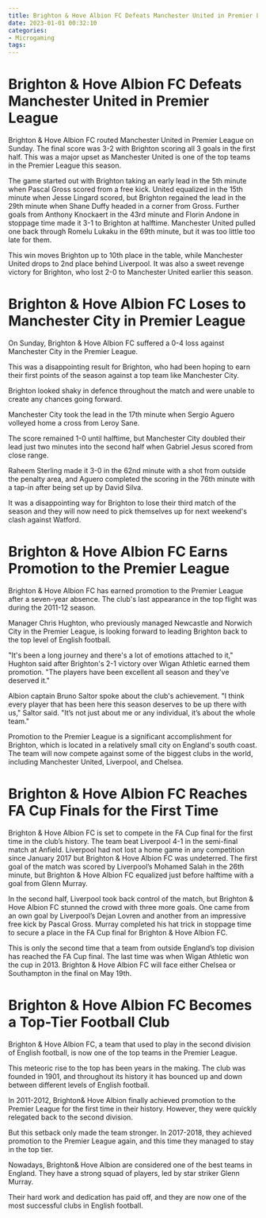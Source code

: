 ```yaml
---
title: Brighton & Hove Albion FC Defeats Manchester United in Premier League
date: 2023-01-01 00:32:10
categories:
- Microgaming
tags:
---
```



#  Brighton & Hove Albion FC Defeats Manchester United in Premier League

Brighton & Hove Albion FC routed Manchester United in Premier League on Sunday. The final score was 3-2 with Brighton scoring all 3 goals in the first half. This was a major upset as Manchester United is one of the top teams in the Premier League this season.

The game started out with Brighton taking an early lead in the 5th minute when Pascal Gross scored from a free kick. United equalized in the 15th minute when Jesse Lingard scored, but Brighton regained the lead in the 29th minute when Shane Duffy headed in a corner from Gross. Further goals from Anthony Knockaert in the 43rd minute and Florin Andone in stoppage time made it 3-1 to Brighton at halftime. Manchester United pulled one back through Romelu Lukaku in the 69th minute, but it was too little too late for them.

This win moves Brighton up to 10th place in the table, while Manchester United drops to 2nd place behind Liverpool. It was also a sweet revenge victory for Brighton, who lost 2-0 to Manchester United earlier this season.

#  Brighton & Hove Albion FC Loses to Manchester City in Premier League

On Sunday, Brighton & Hove Albion FC suffered a 0-4 loss against Manchester City in the Premier League.

This was a disappointing result for Brighton, who had been hoping to earn their first points of the season against a top team like Manchester City.

Brighton looked shaky in defence throughout the match and were unable to create any chances going forward.

Manchester City took the lead in the 17th minute when Sergio Aguero volleyed home a cross from Leroy Sane.

The score remained 1-0 until halftime, but Manchester City doubled their lead just two minutes into the second half when Gabriel Jesus scored from close range.

Raheem Sterling made it 3-0 in the 62nd minute with a shot from outside the penalty area, and Aguero completed the scoring in the 76th minute with a tap-in after being set up by David Silva.

It was a disappointing way for Brighton to lose their third match of the season and they will now need to pick themselves up for next weekend's clash against Watford.

#  Brighton & Hove Albion FC Earns Promotion to the Premier League

Brighton & Hove Albion FC has earned promotion to the Premier League after a seven-year absence. The club's last appearance in the top flight was during the 2011-12 season.

Manager Chris Hughton, who previously managed Newcastle and Norwich City in the Premier League, is looking forward to leading Brighton back to the top level of English football.

"It's been a long journey and there's a lot of emotions attached to it," Hughton said after Brighton's 2-1 victory over Wigan Athletic earned them promotion. "The players have been excellent all season and they've deserved it."

Albion captain Bruno Saltor spoke about the club's achievement. "I think every player that has been here this season deserves to be up there with us," Saltor said. "It’s not just about me or any individual, it’s about the whole team."

Promotion to the Premier League is a significant accomplishment for Brighton, which is located in a relatively small city on England's south coast. The team will now compete against some of the biggest clubs in the world, including Manchester United, Liverpool, and Chelsea.

#  Brighton & Hove Albion FC Reaches FA Cup Finals for the First Time

Brighton & Hove Albion FC is set to compete in the FA Cup final for the first time in the club’s history. The team beat Liverpool 4-1 in the semi-final match at Anfield. Liverpool had not lost a home game in any competition since January 2017 but Brighton & Hove Albion FC was undeterred. The first goal of the match was scored by Liverpool’s Mohamed Salah in the 26th minute, but Brighton & Hove Albion FC equalized just before halftime with a goal from Glenn Murray.

In the second half, Liverpool took back control of the match, but Brighton & Hove Albion FC stunned the crowd with three more goals. One came from an own goal by Liverpool’s Dejan Lovren and another from an impressive free kick by Pascal Gross. Murray completed his hat trick in stoppage time to secure a place in the FA Cup final for Brighton & Hove Albion FC.

This is only the second time that a team from outside England’s top division has reached the FA Cup final. The last time was when Wigan Athletic won the cup in 2013. Brighton & Hove Albion FC will face either Chelsea or Southampton in the final on May 19th.

#  Brighton & Hove Albion FC Becomes a Top-Tier Football Club

Brighton & Hove Albion FC, a team that used to play in the second division of English football, is now one of the top teams in the Premier League.

This meteoric rise to the top has been years in the making. The club was founded in 1901, and throughout its history it has bounced up and down between different levels of English football.

In 2011-2012, Brighton& Hove Albion finally achieved promotion to the Premier League for the first time in their history. However, they were quickly relegated back to the second division.

But this setback only made the team stronger. In 2017-2018, they achieved promotion to the Premier League again, and this time they managed to stay in the top tier.

Nowadays, Brighton& Hove Albion are considered one of the best teams in England. They have a strong squad of players, led by star striker Glenn Murray.

Their hard work and dedication has paid off, and they are now one of the most successful clubs in English football.